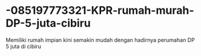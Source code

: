 # -085197773321-KPR-rumah-murah-DP-5-juta-cibiru
Memiliki rumah impian kini semakin mudah dengan hadirnya perumahan DP 5 juta di  cibiru
